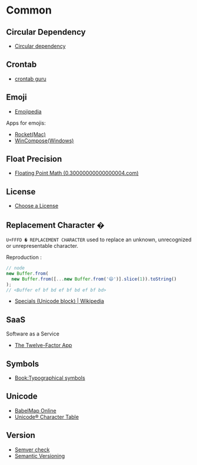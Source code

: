 # Common

## Circular Dependency

- [Circular dependency](https://en.wikipedia.org/wiki/Circular_dependency)

## Crontab

- [crontab guru](https://crontab.guru/)

## Emoji

- [Emojipedia](https://emojipedia.org/)

Apps for emojis:

- [Rocket(Mac)](https://matthewpalmer.net/rocket/)
- [WinCompose(Windows)](https://github.com/samhocevar/wincompose)

## Float Precision

- [Floating Point Math (0.30000000000000004.com)](https://0.30000000000000004.com/)

## License

- [Choose a License](https://choosealicense.com/)

## Replacement Character �

`U+FFFD � REPLACEMENT CHARACTER` used to replace an unknown, unrecognized or unrepresentable character.

Reproduction <Badge text="node@12.2.0" />:

```js
// node
new Buffer.from(
  new Buffer.from([...new Buffer.from('😄')].slice(1)).toString()
);
// <Buffer ef bf bd ef bf bd ef bf bd>
```

- [Specials (Unicode block) | Wikipedia](<https://en.wikipedia.org/wiki/Specials_(Unicode_block)>)

## SaaS

Software as a Service

- [The Twelve-Factor App](https://12factor.net/)

## Symbols

- [Book:Typographical symbols](https://en.wikipedia.org/wiki/Book:Typographical_symbols)

## Unicode

- [BabelMap Online](https://www.babelstone.co.uk/Unicode/babelmap.html)
- [Unicode® Character Table](https://unicode-table.com/)

## Version

- [Semver check](https://jubianchi.github.io/semver-check/)
- [Semantic Versioning](https://semver.org/)
